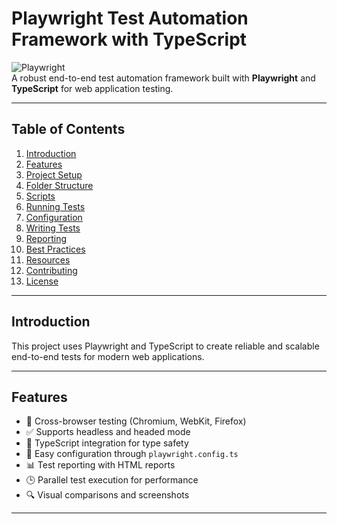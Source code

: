 # **Playwright Test Automation Framework with TypeScript**

![Playwright](https://playwright.dev/img/playwright-logo.svg)  
A robust end-to-end test automation framework built with **Playwright** and **TypeScript** for web application testing.

---

## **Table of Contents**
1. [Introduction](#introduction)
2. [Features](#features)
3. [Project Setup](#project-setup)
4. [Folder Structure](#folder-structure)
5. [Scripts](#scripts)
6. [Running Tests](#running-tests)
7. [Configuration](#configuration)
8. [Writing Tests](#writing-tests)
9. [Reporting](#reporting)
10. [Best Practices](#best-practices)
11. [Resources](#resources)
12. [Contributing](#contributing)
13. [License](#license)

---

## **Introduction**

This project uses Playwright and TypeScript to create reliable and scalable end-to-end tests for modern web applications.

---

## **Features**

- 🚀 Cross-browser testing (Chromium, WebKit, Firefox)  
- ✅ Supports headless and headed mode  
- 🔧 TypeScript integration for type safety  
- 📝 Easy configuration through `playwright.config.ts`  
- 📊 Test reporting with HTML reports  
- 🕒 Parallel test execution for performance  
- 🔍 Visual comparisons and screenshots  

---